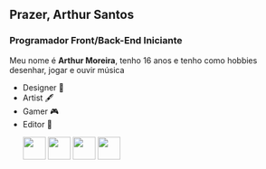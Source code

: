 <h2> Prazer, Arthur Santos </h2>
<h3>Programador Front/Back-End Iniciante</h3>
<p> Meu nome é <b>Arthur Moreira</b>, tenho 16 anos e tenho como hobbies desenhar, jogar e ouvir música</p>

<ul>
  <li> Designer 🎨
  <li> Artist 🖋
  <li> Gamer 🎮
  <li> Editor 🎥
<p>
  <img src="https://cdn.jsdelivr.net/gh/devicons/devicon/icons/html5/html5-original.svg" width="40" height="40" />
  <img src="https://cdn.jsdelivr.net/gh/devicons/devicon/icons/css3/css3-original.svg" width="40" height="40" />
  <img src="https://cdn.jsdelivr.net/gh/devicons/devicon/icons/javascript/javascript-plain.svg" width="40" height="40" />
  <img src="https://cdn.jsdelivr.net/gh/devicons/devicon/icons/python/python-original.svg" width="40" height="40" />
</p>
